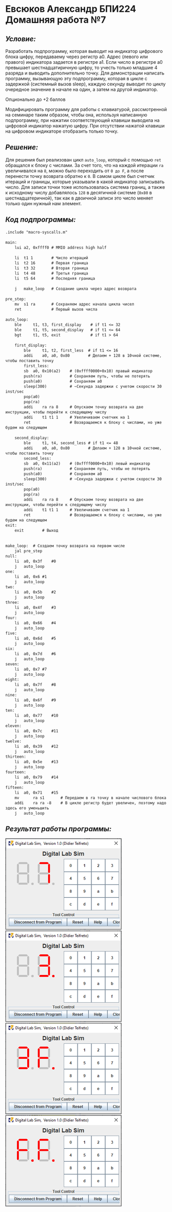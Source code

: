 # Евсюков Александр БПИ224 <br/> Домашняя работа №7

## _Условие:_
Разработать подпрограмму, которая выводит на индикатор  цифрового блока цифру, передаваему через регистр a0. Адрес (левого или правого) индикатора задается в регистре a1. Если число в регистре a0 превышает шестнадцатиричную цифру, то учесть только младшие 4 разряда и выводить дополнительно точку. Для демонстрации написать программу, вызывающую эту подпрограмму, которая в цикле с задержкой (системный вызов sleep), каждую секунду выводит по циклу очередное значение в начале на один, а затем на другой индикатор.

Опционально до +2 баллов

Модифицировать программу для работы с клавиатурой, рассмотренной на семинаре таким образом, чтобы она, используя написанную подпрограмму, при нажатии соответствующей клавиши выводила на цифровой индикатор нажатую цифру. При отсутствии нажатой клавиши на цифровом индикаторе отобразить только точку.

## _Решение:_
Для решения был реализован цикл `auto_loop`, который с помощью `ret` обращался к блоку с числами. За счет того, что на каждой итерации `ra` увеличивался на `8`, можно было переходить от `0 до F`, а после перенести точку возврата обратно к `0`. В самом цикле был счетчик итераций и границы, которые указывали в какой индикатор записывать число. Для записи точки тоже использовалась система границ, а также к исходному числу добавлялось `128` в десятичной системе (`0х80` в шестнадцатеричной), так как в двоичной записи это число меняет только один нужный нам элемент. 

## _Код подпрограммы:_
```
.include "macro-syscalls.m"

main:
	lui	a2, 0xffff0	# MMIO address high half
	
	li	t1 1		# Число итераций
    li	t2 16		# Первая граница
    li	t3 32		# Вторая граница
    li	t4 48		# Третья граница
    li	t5 64		# Последняя граница
	
    j	make_loop	# Создание цикла через адрес возврата 
    	
pre_step:    	
    mv	s1 ra		# Сохраняем адрес начала цикла чисел
	ret			    # Первый вызов числа

auto_loop:
	ble 	t1, t3, first_display	 # if t1 <= 32 
	ble 	t1, t5, second_display	 # if t1 <= 64 
	bgt 	t1, t5, exit 			 # if t1 > 64
	
	first_display:
		ble 	t1, t2, first_less	# if t1 <= 16
		addi 	a0, a0, 0x80		# Делаем + 128 в 10чной системе, чтобы поставить точку		
		first_less:
		sb	a0, 0x10(a2)   	# (0xffff0000+0x10) правый индикатор	
		push(ra)			# Сохраняем путь, чтобы не потерять
		push(a0)			# Сохраняем a0
		sleep(300)			# ~Секунда задержки c учетом скорости 30 inst/sec
		pop(a0)
		pop(ra)
		addi	ra ra 8	    # Опускаем точку возврата на две инструкции, чтобы перейти к следующему числу
		addi	t1 t1 1	    # Увеличиваем счетчик на 1		
		ret			        # Возвращаемся к блоку с числами, но уже будем на следующем
		
	second_display:
		ble 	t1, t4, second_less	# if t1 <= 48
		addi 	a0, a0, 0x80		# Делаем + 128 в 10чной системе, чтобы поставить точку
		second_less:
		sb	a0, 0x11(a2)	# (0xffff0000+0x10) левый индикатор	
		push(ra)			# Сохраняем путь, чтобы не потерять
		push(a0)			# Сохраняем a0
		sleep(300)			# ~Секунда задержки c учетом скорости 30 inst/sec
		pop(a0)
		pop(ra)
		addi	ra ra 8	    # Опускаем точку возврата на две инструкции, чтобы перейти к следующему числу
		addi	t1 t1 1	    # Увеличиваем счетчик на 1
		ret			        # Возвращаемся к блоку с числами, но уже будем на следующем		
exit:		
	exit		# Выход


make_loop:	# Создаем точку возврата на первом числе
	jal	pre_step
null:
	li 	a0, 0x3f	#0
	j	auto_loop
one:
	li	a0, 0x6	#1
	j 	auto_loop
two:
	li 	a0, 0x5b	#2
	j	auto_loop
three:
	li 	a0, 0x4f	#3
	j	auto_loop
four:
	li 	a0, 0x66	#4
	j	auto_loop
five:
	li 	a0, 0x6d	#5
	j 	auto_loop
six:
	li 	a0, 0x7d	#6
    j	auto_loop
seven:
    li 	a0, 0x7	#7
    j 	auto_loop
eight:
    li 	a0, 0x7f	#8
    j 	auto_loop
nine:
    li	a0, 0x6f	#9
    j 	auto_loop
ten:	
	li	a0, 0x77	#10
    j 	auto_loop    	
eleven:	
	li	a0, 0x7c	#11
    j 	auto_loop 
twelve:	
	li	a0, 0x39	#12
    j 	auto_loop 
thirteen:	
	li	a0, 0x5e	#13
    j 	auto_loop 
fourteen:		
	li	a0, 0x79	#14
    j 	auto_loop
fifteen:   	
	li	a0, 0x71	#15
	mv	    ra s1		# Передаем в ra точку в начале числового блока
	addi	ra ra -8	# В цикле регистр будет увеличен, поэтому надо здесь его уменьшить
    j 	auto_loop
```
## _Результат работы программы:_
![Alt text](image1.png)
![Alt text](image2.png)
![Alt text](image3.png)
![Alt text](image4.png)